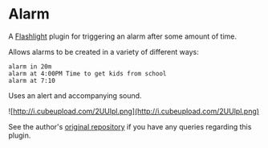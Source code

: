 # Alarm

A [Flashlight](http://flashlight.nateparrott.com/) plugin for triggering an
alarm after some amount of time.

Allows alarms to be created in a variety of different ways:

    alarm in 20m
    alarm at 4:00PM Time to get kids from school
    alarm at 7:10

Uses an alert and accompanying sound.

![http://i.cubeupload.com/2UUlpl.png](http://i.cubeupload.com/2UUlpl.png)

See the author's [original repository](https://github.com/theonlygusti/alarm)
if you have any queries regarding this plugin.
